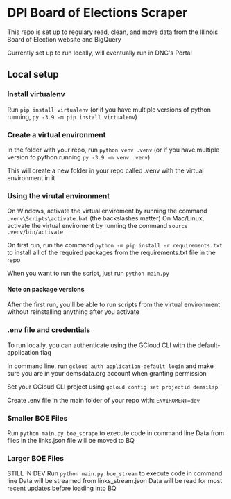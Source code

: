 # DPI Board of Elections Scraper

This repo is set up to regulary read, clean, and move data from the Illinois Board of Election website and BigQuery

Currently set up to run locally, will eventually run in DNC's Portal

## Local setup
### Install virtualenv
Run `pip install virtualenv` (or if you have multiple versions of python running, `py -3.9 -m pip install virtualenv`)

### Create a virtual environment
In the folder with your repo, run `python venv .venv` (or if you have multiple version fo python running `py -3.9 -m venv .venv`)

This will create a new folder in your repo called .venv with the virtual environment in it

### Using the virutal environment
On Windows, activate the virtual enviroment by running the command `.venv\Scripts\activate.bat` (the backslashes matter)
On Mac/Linux, activate the virtual enviroment by running the command `source .venv/bin/activate`

On first run, run the command `python -m pip install -r requirements.txt` to install all of the required packages from the requirements.txt file in the repo

When you want to run the script, just run `python main.py`

#### Note on package versions
After the first run, you'll be able to run scripts from the virtual environment without reinstalling anything after you activate

### .env file and credentials
To run locally, you can authenticate using the GCloud CLI with the default-application flag

In command line, run `gcloud auth application-default login` and make sure you are in your demsdata.org account when granting permission

Set your GCloud CLI project using `gcloud config set projectid demsilsp`

Create .env file in the main folder of your repo with:
    `ENVIROMENT=dev`

### Smaller BOE Files
Run `python main.py boe_scrape` to execute code in command line
Data from files in the links.json file will be moved to BQ

### Larger BOE Files
STILL IN DEV
Run `python main.py boe_stream` to execute code in command line
Data will be streamed from links_stream.json
Data will be read for most recent updates before loading into BQ
